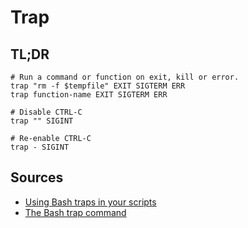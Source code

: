 # Trap

## TL;DR

```shell
# Run a command or function on exit, kill or error.
trap "rm -f $tempfile" EXIT SIGTERM ERR
trap function-name EXIT SIGTERM ERR

# Disable CTRL-C
trap "" SIGINT

# Re-enable CTRL-C
trap - SIGINT
```

## Sources

- [Using Bash traps in your scripts]
- [The Bash trap command]

[the bash trap command]: https://www.linuxjournal.com/content/bash-trap-command
[using bash traps in your scripts]: https://opensource.com/article/20/6/bash-trap
